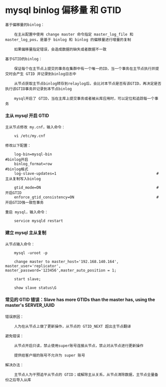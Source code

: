 
# mysql binlog 偏移量 和 GTID

	基于偏移量的binlog：
		
		在主从配置中使用 change master 命令指定 master_log_file 和 master_log_pos，是基于 binlog 和 binlog 的偏移量进行增量的复制
		
		如果偏移量指定错误，会造成数据的缺失或者数据不一致
	
	基于GTID的binlog：
	
		保证每个在主节点上提交的事务在集群中有一个唯一的ID，当一个事务在主节点执行并提交时会产生 GTID 并记录到binlog日志中
		
		从节点获取主节点binlog转存到relaylog后，会比对本节点是否有该GTID，再决定是否执行该GTID事务并记录到本节点binlog
		
		mysql开启了 GTID，当在主库上提交事务或者被从库应用时，可以定位和追踪每一个事务

#### 主从 mysql 开启 GTID

	主从节点修改 my.cnf，输入命令：
		
		vi /etc/my.cnf
		
	修改以下配置：
		
		log-bin=mysql-bin                                               #binlog开启
		binlog_format=row                                               #binlog格式
		log-slave-updates=1                                             #主从复制写入binlog
		
		gtid_mode=ON                                                    #开启GTID
		enforce_gtid_consistency=ON                                     #开启GTID强一致性事务
	
	重启 mysql，输入命令：
		
		service mysqld restart

#### 建立 mysql 主从复制

	从节点输入命令：
	
		mysql -uroot -p
		
		change master to master_host='192.168.140.164', master_user='replicator', master_password='123456',master_auto_position = 1;
		
		start slave;
		
		show slave status\G

#### 常见的 GTID 错误：Slave has more GTIDs than the master has, using the master's SERVER_UUID

	错误原因：
	
		人为在从节点上做了更新操作，从节点的 GTID_NEXT 超出主节点翻译
	
	避免错误：
		
		从节点开启只读，禁止使用super账号连接从节点，禁止对从节点进行更新操作
		
		提供给客户端的账号不允许为 super 账号
	
	解决办法：
	
		主节点人为干预追平从节点的 GTID；或解除主从关系，从节点清除数据，主节点全量备份之后导入从库


